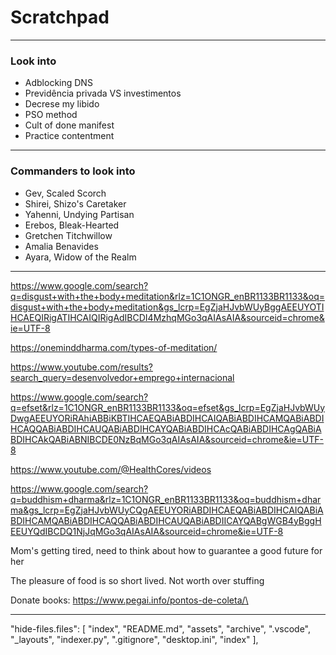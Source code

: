 # Scratchpad

---

### Look into
* Adblocking DNS
* Previdência privada VS investimentos
* Decrese my libido
* PSO method
* Cult of done manifest
* Practice contentment

---

### Commanders to look into
* Gev, Scaled Scorch
* Shirei, Shizo's Caretaker
* Yahenni, Undying Partisan
* Erebos, Bleak-Hearted
* Gretchen Titchwillow
* Amalia Benavides
* Ayara, Widow of the Realm

---




https://www.google.com/search?q=disgust+with+the+body+meditation&rlz=1C1ONGR_enBR1133BR1133&oq=disgust+with+the+body+meditation&gs_lcrp=EgZjaHJvbWUyBggAEEUYOTIHCAEQIRigATIHCAIQIRigAdIBCDI4MzhqMGo3qAIAsAIA&sourceid=chrome&ie=UTF-8

https://oneminddharma.com/types-of-meditation/

https://www.youtube.com/results?search_query=desenvolvedor+emprego+internacional

https://www.google.com/search?q=efset&rlz=1C1ONGR_enBR1133BR1133&oq=efset&gs_lcrp=EgZjaHJvbWUyDwgAEEUYORiRAhiABBiKBTIHCAEQABiABDIHCAIQABiABDIHCAMQABiABDIHCAQQABiABDIHCAUQABiABDIHCAYQABiABDIHCAcQABiABDIHCAgQABiABDIHCAkQABiABNIBCDE0NzBqMGo3qAIAsAIA&sourceid=chrome&ie=UTF-8

https://www.youtube.com/@HealthCores/videos

https://www.google.com/search?q=buddhism+dharma&rlz=1C1ONGR_enBR1133BR1133&oq=buddhism+dharma&gs_lcrp=EgZjaHJvbWUyCQgAEEUYORiABDIHCAEQABiABDIHCAIQABiABDIHCAMQABiABDIHCAQQABiABDIHCAUQABiABDIICAYQABgWGB4yBggHEEUYQdIBCDQ1NjJqMGo3qAIAsAIA&sourceid=chrome&ie=UTF-8





Mom's getting tired, need to think about how to guarantee a good future for her

The pleasure of food is so short lived. Not worth over stuffing


Donate books:
https://www.pegai.info/pontos-de-coleta/\























---

  "hide-files.files": [
    "index",
    "README.md",
    "assets",
    "archive",
    ".vscode",
    "_layouts",
    "indexer.py",
    ".gitignore",
    "desktop.ini",
    "index"
  ],